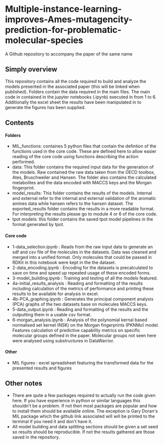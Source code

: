 # Multiple-instance-learning-improves-Ames-mutagencity-prediction-for-problematic-molecular-species
A Github repository to accompany the paper of the same name

## Simply overview
This repository contains all the code required to build and analyze the models presented in the associated paper (this will be linked when published). Folders contain the data required in the main files. The main code in contained in the jupyter notebooks (.ipynb) executed in from 1 to 6. Additionally the excel sheet the results have been manipulated in to generate the figures has been supplied.

## Contents
#### Folders
* MIL_functions:  containes 5 python files that contain the defintion of the functions used in the core code. These are defined here to allow easier reading of the core code using functions describing the action performed.
* data:           This folder contains the required input data for the generation of the models. Raw contained the raw data taken from the OECD toolbox, Ates, Bruschweiler and Hansen. The folder also contains the calculated metabolites and the data encoded with MACCS keys and the Morgan fingerprint.
* model_results:  This folder contains the results of the models. Internal and external refer to the internal and external validation of the aromatic amines data while hansen refers to the hansen dataset. The exported_results folder contains the results in a more readable format. For interpreting the results please go to module 4 or 6 of the core code.
* tpot models:    this folder contains the saved tpot model pipelines in the format generated by tpot.
#### Core code
* 1-data_selection.ipynb      : Reads from the raw input data to generate an sdf and csv file of the molecules in the datasets. Data was cleaned and merged into a unified format. Only molecules that could be passed in RDKit in this notebook were kept in the the dataset.
* 2-data_encoding.ipynb       : Encoding for the datasets is precalculated to save on time and speed up repeated usage of these encoded forms.
* 3-model_building.ipynb      : Training and testing of all the models featured.
* 4a-initial_results_analysis : Reading and formatting of the results including calculation of the metrics of performance and printing these results to be available for analysis in excel.
* 4b-PCA_graphing.ipynb       : Generates the principal component analysis (PCA) graphs of the two datasets base on molecules MACCS keys.
* 5-data_output.ipynb         : Reading and formatting of the results and the outputting them in a usable csv format.
* 6-morgan_analysis.ipynb     : Analysis of the polynomial kernal based normalised set kernel (NSK) on the Morgan fingerprints (PKNMo) model. Features calculation of predictive capability metrics on specific molecular groups defined in the paper. Molecular groups not seen here were analysed using substructures in DataWarrior.
#### Other
* MIL figures : excel spreadsheet featuring the transformed data for the presented results and figures

## Other notes
* There are quite a few packages required to actually run the code given here. If you have experience in python or similar languages this shouldn't be a problem. If not then most packages are popular and how to install them should be available online. The exception is Gary Doran's MIL package which the github link associated will will be printed to the terminal if you need it and don't have it.
* All model building and data splitting sections should be given a set seed so results should be reproducible. If not the results gathered are those saved in the repository.
